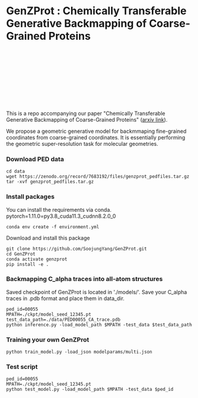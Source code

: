# GenZProt : Chemically Transferable Generative Backmapping of Coarse-Grained Proteins

<object data="http://github.com/SoojungYang/GenZProt/overview.pdf" type="application/pdf" width="700px" height="700px">
    <embed src="http://github.com/SoojungYang/GenZProt/overview.pdf">
    </embed>
</object>

This is a repo accompanying our paper "Chemically Transferable Generative Backmapping of Coarse-Grained Proteins" ([arxiv link](https://arxiv.org/abs/)). 

We propose a geometric generative model for backmmaping fine-grained coordinates from coarse-grained coordinates. It is essentially performing the geometric super-resolution task for molecular geometries. 

### Download PED data
```
cd data
wget https://zenodo.org/record/7683192/files/genzprot_pedfiles.tar.gz
tar -xvf genzprot_pedfiles.tar.gz
```

### Install packages  

You can install the requirements via conda. 
pytorch=1.11.0=py3.8_cuda11.3_cudnn8.2.0_0
```
conda env create -f environment.yml
```

Download and install this package
```
git clone https://github.com/SoojungYang/GenZProt.git
cd GenZProt
conda activate genzprot
pip install -e . 
```

### Backmapping C_alpha traces into all-atom structures  

Saved checkpoint of GenZProt is located in './models/'. 
Save your C_alpha traces in .pdb format and place them in data_dir.
```
ped_id=00055
MPATH=./ckpt/model_seed_12345.pt
test_data_path=./data/PED00055_CA_trace.pdb
python inference.py -load_model_path $MPATH -test_data $test_data_path
```

### Training your own GenZProt
```
python train_model.py -load_json modelparams/multi.json
```

### Test script
```
ped_id=00055
MPATH=./ckpt/model_seed_12345.pt
python test_model.py -load_model_path $MPATH -test_data $ped_id
```